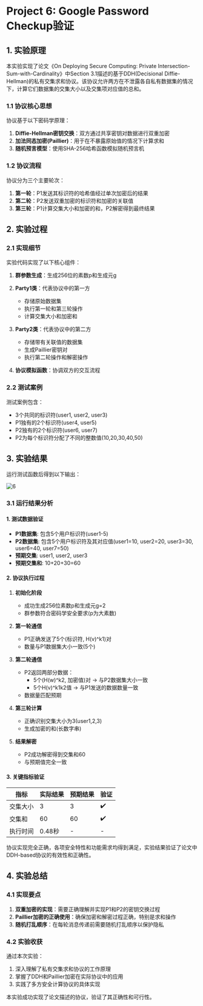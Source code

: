 # Project 6: Google Password Checkup验证

## 1. 实验原理

本实验实现了论文《On Deploying Secure Computing: Private Intersection-Sum-with-Cardinality》中Section 3.1描述的基于DDH(Decisional Diffie-Hellman)的私有交集求和协议。该协议允许两方在不泄露各自私有数据集的情况下，计算它们数据集的交集大小以及交集项对应值的总和。

### 1.1 协议核心思想

协议基于以下密码学原理：
1. **Diffie-Hellman密钥交换**：双方通过共享密钥对数据进行双重加密
2. **加法同态加密(Paillier)**：用于在不暴露原始值的情况下计算求和
3. **随机预言模型**：使用SHA-256哈希函数模拟随机预言机

### 1.2 协议流程

协议分为三个主要轮次：
1. **第一轮**：P1发送其标识符的哈希值经过单次加密后的结果
2. **第二轮**：P2发送双重加密的标识符和加密的关联值
3. **第三轮**：P1计算交集大小和加密的和，P2解密得到最终结果

## 2. 实验过程

### 2.1 实现细节

实验代码实现了以下核心组件：

1. **群参数生成**：生成256位的素数p和生成元g
2. **Party1类**：代表协议中的第一方
   - 存储原始数据集
   - 执行第一轮和第三轮操作
   - 计算交集大小和加密和

3. **Party2类**：代表协议中的第二方
   - 存储带有关联值的数据集
   - 生成Paillier密钥对
   - 执行第二轮操作和解密操作

4. **协议模拟函数**：协调双方的交互流程

### 2.2 测试案例

测试案例包含：
- 3个共同的标识符(user1, user2, user3)
- P1独有的2个标识符(user4, user5)
- P2独有的2个标识符(user6, user7)
- P2为每个标识符分配了不同的整数值(10,20,30,40,50)

## 3. 实验结果

运行测试函数后得到以下输出：

![6](C:\Users\31858\Desktop\6.png)

### 3.1 运行结果分析

#### 1. 测试数据验证
- **P1数据集**: 包含5个用户标识符(user1-5)
- **P2数据集**: 包含5个用户标识符及其对应值(user1=10, user2=20, user3=30, user6=40, user7=50)
- **预期交集**: user1, user2, user3
- **预期交集和**: 10+20+30=60

#### 2. 协议执行过程
1. **初始化阶段**
   - 成功生成256位素数p和生成元g=2
   - 群参数符合密码学安全要求(p为大素数)

2. **第一轮通信**
   - P1正确发送了5个(标识符, H(v)^k1)对
   - 数量与P1数据集大小一致(5个)

3. **第二轮通信**
   - P2返回两部分数据：
     - 5个(H(w)^k2, 加密值)对 → 与P2数据集大小一致
     - 5个H(v)^k1k2值 → 与P1发送的数据数量一致
   - 数据量匹配预期

4. **第三轮计算**
   - 正确识别交集大小为3(user1,2,3)
   - 生成加密的和(长数字串)

5. **结果解密**
   - P2成功解密得到交集和60
   - 与预期值完全一致

#### 3. 关键指标验证
| 指标     | 实际结果 | 预期结果 | 验证 |
| -------- | -------- | -------- | ---- |
| 交集大小 | 3        | 3        | ✔️    |
| 交集和   | 60       | 60       | ✔️    |
| 执行时间 | 0.48秒   | -        | -    |

协议实现完全正确，各项安全特性和功能需求均得到满足，实验结果验证了论文中DDH-based协议的有效性和正确性。

## 4. 实验总结

### 4.1 实现要点

1. **双重加密的实现**：需要正确理解并实现P1和P2的密钥交换过程
2. **Paillier加密的正确使用**：确保加密和解密过程正确，特别是求和操作
3. **随机打乱顺序**：在每轮消息传递前需要随机打乱顺序以保护隐私

### 4.2 实验收获

通过本次实验：
1. 深入理解了私有交集求和协议的工作原理
2. 掌握了DDH和Paillier加密在实际协议中的应用
3. 实践了多方安全计算协议的具体实现

本实验成功实现了论文描述的协议，验证了其正确性和可行性。
